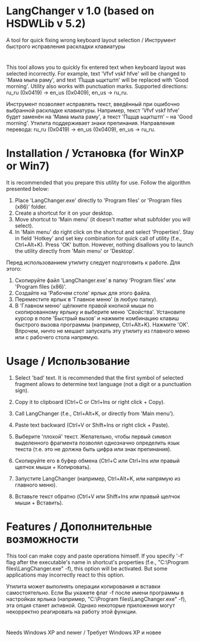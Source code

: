# LangChanger v 1.0 (based on HSDWLib v 5.2)
A tool for quick fixing wrong keyboard layout selection / Инструмент быстрого исправления раскладки клавиатуры
#
This tool allows you to quickly fix entered text when keyboard layout was selected incorrectly.
For example, text 'Vfvf vskf hfve' will be changed to 'Мама мыла раму', and text 'Пщщв ьщктштп'
will be replaced with 'Good morning'. Utility also works with punctuation marks.
Supported directions: ru_ru (0x0419) -> en_us (0x0409), en_us -> ru_ru.

Инструмент позволяет исправлять текст, введённый при ошибочно выбранной раскладке клавиатуры.
Например, текст 'Vfvf vskf hfve' будет заменён на 'Мама мыла раму', а текст 'Пщщв ьщктштп' –
на 'Good morning'. Утилита поддерживает знаки препинания. Направления перевода: 
ru_ru (0x0419) -> en_us (0x0409), en_us -> ru_ru.

# Installation / Установка (for WinXP or Win7)

It is recommended that you prepare this utility for use. Follow the algorithm presented below:
1. Place 'LangChanger.exe' directly to 'Program files' or 'Program files (x86)' folder.
2. Create a shortcut for it on your desktop.
3. Move shortcut to 'Main menu' (it doesn't matter what subfolder you will select).
4. In 'Main menu' do right click on the shortcut and select 'Properties'. Stay in field 'Hotkey'
   and set key combination for quick call of utility (f.e., Ctrl+Alt+K). Press 'OK' button.
However, nothing disallows you to launch the utility directly from 'Main menu' or 'Desktop'.

Перед использованием утилиту следует подготовить к работе. Для этого:
1. Скопируйте файл 'LangChanger.exe' в папку 'Program files' или 'Program files (x86)'.
2. Создайте на 'Рабочем столе' ярлык для этого файла.
3. Переместите ярлык в 'Главное меню' (в любую папку).
4. В 'Главном меню' щёлкните правой кнопкой мыши по скопированному ярлыку и выберите меню 'Свойства'.
   Установите курсор в поле 'Быстрый вызов' и нажмите комбинацию клавиш быстрого вызова программы
   (например, Ctrl+Alt+K). Нажмите 'OK'.
Впрочем, ничто не мешает запускать эту утилиту из главного меню или с рабочего стола напрямую.

# Usage / Использование

1. Select 'bad' text. It is recommended that the first symbol of selected fragment allows to
   determine text language (not a digit or a punctuation sign).
2. Copy it to clipboard (Ctrl+C or Ctrl+Ins or right click + Copy).
3. Call LangChanger (f.e., Ctrl+Alt+K, or directly from 'Main menu').
4. Paste text backward (Ctrl+V or Shift+Ins or right click + Paste).

1. Выберите 'плохой' текст. Желательно, чтобы первый символ выделенного фрагмента позволял
   однозначно определить язык текста (т.е. это не должна быть цифра или знак препинания).
2. Скопируйте его в буфер обмена (Ctrl+C или Ctrl+Ins или правый щелчок мыши + Копировать).
3. Запустите LangChanger (например, Ctrl+Alt+K, или напрямую из главного меню).
4. Вставьте текст обратно (Ctrl+V или Shift+Ins или правый щелчок мыши + Вставить).

# Features / Дополнительные возможности

This tool can make copy and paste operations himself. If you specify '-f' flag after the executable's
name in shortcut's properties (f.e., "C:\Program files\LangChanger.exe" -f), this option will be activated. 
But some applications may incorrectly react to this option.

Утилита может выполнять операции копирования и вставки самостоятельно. Если Вы укажете флаг -f после имени
программы в настройках ярлыка (например, "C:\Program files\LangChanger.exe" -f), эта опция станет активной.
Однако некоторые приложения могут некорректно реагировать на работу этой функции.

#

Needs Windows XP and newer / Требует Windows XP и новее
